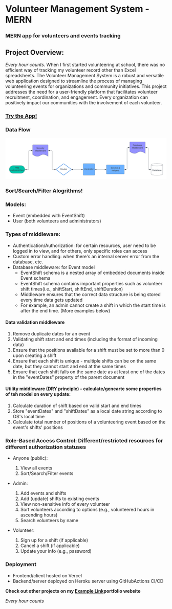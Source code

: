 # Volunteer Management System - MERN

### MERN app for volunteers and events tracking

## Project Overview:

_Every hour counts._ When I first started volunteering at school, there was no efficient way of tracking my volunteer record other than Excel spreadsheets.
The Volunteer Management System is a robust and versatile web application designed to streamline the process of managing volunteering events for organizations and community initiatives. This project addresses the need for a user-friendly platform that facilitates volunteer recruitment, coordination, and engagement. Every organization can positively impact our communities with the involvement of each volunteer.

### [Try the App!](https://volunteer-mern.vercel.app/)


### Data Flow

![Data architecture diagram](diagrams/Volunteer-MERN-Architecture-diag.png)

### Sort/Search/Filter Alogrithms!

### Models:

- Event (embedded with EventShift)
- User (both volunteers and administrators)

### Types of middleware:

- Authentication/Authorization: for certain resources, user need to be logged in to view, and for others, only specific roles can access
- Custom error handling: when there's an internal server error from the database, etc.
- Database middleware: for Event model
  - EventShift schema is a nested array of embedded documents inside Event schema
  - EventShift schema contains important properties such as volunteer shift times(i.e., shiftStart, shiftEnd, shiftDuration)
  - Middleware ensures that the correct data structure is being stored every time data gets updated
  - For example, an admin cannot create a shift in which the start time is after the end time. (More examples below)

#### Data validation middleware

1. Remove duplicate dates for an event
2. Validating shift start and end times (including the format of incoming data)
3. Ensure that the positions available for a shift must be set to more than 0 upon creating a shift
4. Ensure that each shift is unique - multiple shifts can be on the same date, but they cannot start and end at the same times
5. Ensure that each shift falls on the same date as at least one of the dates in the "eventDates" property of the parent document

#### Utility middleware (DRY principle) - calculate/genearte some properties of teh model on every update:

1. Calculate duration of shift based on valid start and end times
2. Store "eventDates" and "shiftDates" as a local date string according to OS's local time
3. Calculate total number of positions of a volunteering event based on the event's shifts' positions

### Role-Based Access Control: Different/restricted resources for different authorization statuses

- Anyone (public):

  1. View all events
  2. Sort/Search/Filter events

- Admin:

  1. Add events and shifts
  2. Add (update) shifts to existing events
  3. View non-sensitive info of every volunteer
  4. Sort volunteers according to options (e.g., volunteered hours in ascending hours)
  5. Search volunteers by name

- Volunteer:
  1. Sign up for a shift (if applicable)
  2. Cancel a shift (if applicable)
  3. Update your info (e.g., password)


### Deployment

  * Frontend/client hosted on Vercel
  * Backend/server deployed on Heroku server using GitHubActions CI/CD

**Check out other projects on my <a href="https://www.kaungzinhein.me/" target="_blank">Example Link</a>portfolio website**



_Every hour counts_
